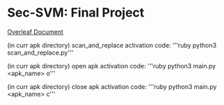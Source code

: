 # Sec-SVM: Final Project

[Overleaf Document](https://www.overleaf.com/read/fnqvkdtqjjnj)

(in curr apk directory) scan_and_replace activation code: 
'''ruby
python3 scan_and_replace.py'''

(in curr apk directory) open apk activation code: 
'''ruby
python3 main.py <apk_name> o'''

(in curr apk directory) close apk activation code: 
'''ruby
python3 main.py <apk_name> c'''
